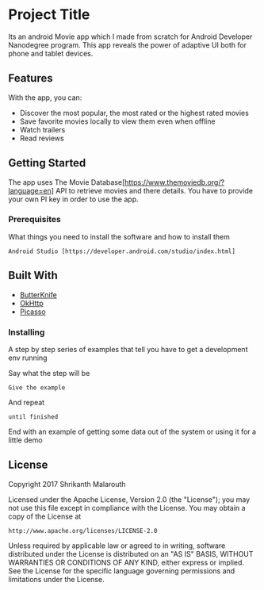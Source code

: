 # Project Title

Its an android Movie app which I made from scratch for Android Developer Nanodegree program. This app reveals the power of adaptive UI both for phone and tablet devices.

## Features

With the app, you can:
* Discover the most popular, the most rated or the highest rated movies
* Save favorite movies locally to view them even when offline
* Watch trailers
* Read reviews

## Getting Started

The app uses The Movie Database[https://www.themoviedb.org/?language=en] API to retrieve movies and there details. You have to provide your own PI key in order to use the app. 

### Prerequisites

What things you need to install the software and how to install them

```
Android Studio [https://developer.android.com/studio/index.html]
```
## Built With

* [ButterKnife](http://jakewharton.github.io/butterknife/)
* [OkHttp](http://square.github.io/okhttp/)
* [Picasso](http://square.github.io/picasso/)

### Installing

A step by step series of examples that tell you have to get a development env running

Say what the step will be

```
Give the example
```

And repeat

```
until finished
```

End with an example of getting some data out of the system or using it for a little demo

## License

Copyright 2017 Shrikanth Malarouth

Licensed under the Apache License, Version 2.0 (the "License");
you may not use this file except in compliance with the License.
You may obtain a copy of the License at

    http://www.apache.org/licenses/LICENSE-2.0

Unless required by applicable law or agreed to in writing, software
distributed under the License is distributed on an "AS IS" BASIS,
WITHOUT WARRANTIES OR CONDITIONS OF ANY KIND, either express or implied.
See the License for the specific language governing permissions and
limitations under the License.
